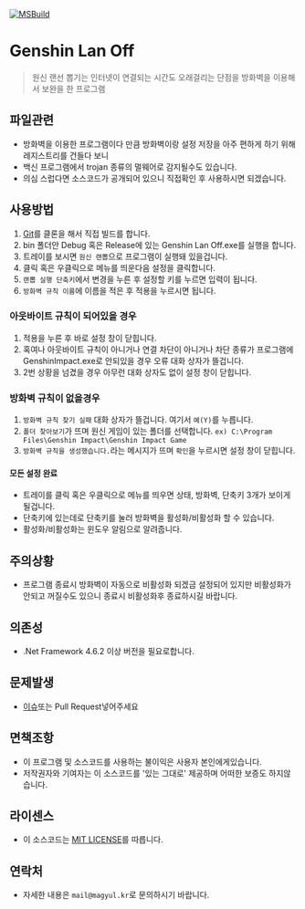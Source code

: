 [![MSBuild](https://github.com/MaGyul/Genshin-Lan-Off/actions/workflows/msbuild.yml/badge.svg)](https://github.com/MaGyul/Genshin-Lan-Off/actions/workflows/msbuild.yml)

# Genshin Lan Off
> 원신 랜선 뽑기는 인터넷이 연결되는 시간도 오래걸리는 단점을 방화벽을 이용해서 보완을 한 프로그램


## 파일관련
- 방화벽을 이용한 프로그램이다 만큼 방화벽이랑 설정 저장을 아주 편하게 하기 위해 레지스트리를 건들다 보니
- 백신 프로그램에서 trojan 종류의 멀웨어로 감지될수도 있습니다.
- 의심 스럽다면 소스코드가 공개되어 있으니 직접확인 후 사용하시면 되겠습니다.


## 사용방법
1. [Git](https://github.com/MaGyul/Genshin-Lan-Off.git)를 클론을 해서 직접 빌드를 합니다.
2. bin 폴더안 Debug 혹은 Release에 있는 Genshin Lan Off.exe를 실행을 합니다.
3. 트레이를 보시면 `원신 랜뽑`으로 프로그램이 실행돼 있을겁니다.
4. 클릭 혹은 우클릭으로 메뉴를 띄운다음 설정을 클릭합니다.
5. `랜뽑 실행 단축키`에서 변경을 누른 후 설정할 키를 누르면 입력이 됩니다.
6. `방화벽 규칙 이름`에 이름을 적은 후 적용을 누르시면 됩니다.
### 아웃바이트 규칙이 되어있을 경우
1. 적용을 누른 후 바로 설정 창이 닫힙니다.
2. 혹여나 아웃바이트 규칙이 아니거나 연결 차단이 아니거나 차단 종류가 프로그램에 GenshinImpact.exe로 안되있을 경우 오류 대화 상자가 뜰겁니다.
3. 2번 상황을 넘겼을 경우 아무런 대화 상자도 없이 설정 창이 닫힙니다.
### 방화벽 규칙이 없을경우
1. `방화벽 규칙 찾기 실패` 대화 상자가 뜰겁니다. 여기서 `예(Y)`를 누릅니다.
2. `폴더 찾아보기`가 뜨며 원신 게임이 있는 폴더를 선택합니다. `ex) C:\Program Files\Genshin Impact\Genshin Impact Game`
3. `방화벽 규칙을 생성했습니다.`라는 메시지가 뜨며 `확인`을 누르시면 설정 창이 닫힙니다.
#### 모든 설정 완료
- 트레이를 클릭 혹은 우클릭으로 메뉴를 띄우면 상태, 방화벽, 단축키 3개가 보이게 될겁니다.
- 단축키에 있는데로 단축키를 눌러 방화벽을 활성화/비활성화 할 수 있습니다.
- 활성화/비활성화는 윈도우 알림으로 알려줍니다.

## 주의상황
- 프로그램 종료시 방화벽이 자동으로 비활성화 되겠금 설정되어 있지만 비활성화가 안되고 꺼질수도 있으니 종료시 비활성화후 종료하시길 바랍니다.

## 의존성
- .Net Framework 4.6.2 이상 버전을 필요로합니다.


## 문제발생
- [이슈](https://github.com/MaGyul/Genshin-Lan-Off/issues)또는 Pull Request넣어주세요


## 면책조항
- 이 프로그램 및 소스코드를 사용하는 불이익은 사용자 본인에게있습니다.  
- 저작권자와 기여자는 이 소스코드를 '있는 그대로' 제공하며 어떠한 보증도 하지않습니다.


## 라이센스
- 이 소스코드는 [MIT LICENSE](LICENSE)를 따릅니다.


## 연락처
- 자세한 내용은 `mail@magyul.kr`로 문의하시기 바랍니다.
